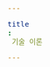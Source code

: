 ```yaml
---
title: 기술 이론
---
```


<div id="postings-tech-kr"></div>

<script>
    function add_posting(url, image, title, des)
    {
        let main = document.getElementById('postings-tech-kr');

        let obj = document.createElement('a');
        obj.setAttribute('class', 'posting');
        let url_ = "https://giana-blog.netlify.app/" + url + "/";
        obj.setAttribute('href', url_);

        let div = document.createElement('div');
        let preimage = document.createElement('img');
        preimage.setAttribute('class', 'preimg');
        preimage.setAttribute('src', "https://giana-blog.netlify.app/assets/"+image);
        obj.appendChild(preimage);

        div.setAttribute('class', 'post-body');
        let h1 = document.createElement('h1');
        h1.setAttribute('class', "post-title");
        h1.innerText = title;
        div.appendChild(h1);

        let span = document.createElement('span');
        span.innerText = des;
        div.appendChild(span);
        obj.appendChild(div);
        main.appendChild(obj);
    }

    add_posting('Django를-이용한-시큐어코딩-작업-트러블슈팅' , 'django.png', 'Django를 이용한 시큐어코딩 작업 트러블슈팅', 
    '2022년 "소프트웨어 개발보안 경진대회"에서 진행했던 Django 프로젝트 중, User 모델을 이용하며 발생한 이슈 트러블 슈팅 과정을 담았습니다.');
</script>
    


<style>
    .post-body
    {
        display:grid;
        place-items: center normal;
        padding: 2vw 0vw;
    }
    .posting
    {
        display: flex;
        justify-content: flex-start;
        margin: 4.5vw 5vw;
    }
    .preimg
    {
        display: inline-block;
        width: 16vw;
        height: 16vw;
        border-radius: 10px;
        margin: 0em 0em;
        margin-right: 3vw;
        vertical-align: middle;
    }
    span
    {
        display: block;
        font-size: 1.5vw;
    }
    h1
    {
        font-size: 2.5vw;
        margin-top:0em;
    }
</style>